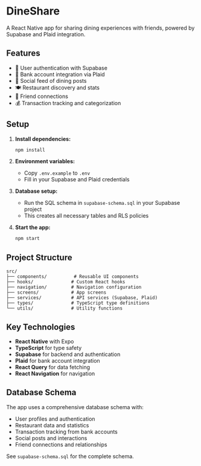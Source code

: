 # DineShare

A React Native app for sharing dining experiences with friends, powered by Supabase and Plaid integration.

## Features

- 🔐 User authentication with Supabase
- 🏦 Bank account integration via Plaid
- 📱 Social feed of dining posts
- 🍽️ Restaurant discovery and stats
- 👥 Friend connections
- 💰 Transaction tracking and categorization

## Setup

1. **Install dependencies:**
   ```bash
   npm install
   ```

2. **Environment variables:**
   - Copy `.env.example` to `.env`
   - Fill in your Supabase and Plaid credentials

3. **Database setup:**
   - Run the SQL schema in `supabase-schema.sql` in your Supabase project
   - This creates all necessary tables and RLS policies

4. **Start the app:**
   ```bash
   npm start
   ```

## Project Structure

```
src/
├── components/          # Reusable UI components
├── hooks/              # Custom React hooks
├── navigation/         # Navigation configuration
├── screens/            # App screens
├── services/           # API services (Supabase, Plaid)
├── types/              # TypeScript type definitions
└── utils/              # Utility functions
```

## Key Technologies

- **React Native** with Expo
- **TypeScript** for type safety
- **Supabase** for backend and authentication
- **Plaid** for bank account integration
- **React Query** for data fetching
- **React Navigation** for navigation

## Database Schema

The app uses a comprehensive database schema with:
- User profiles and authentication
- Restaurant data and statistics
- Transaction tracking from bank accounts
- Social posts and interactions
- Friend connections and relationships

See `supabase-schema.sql` for the complete schema.
